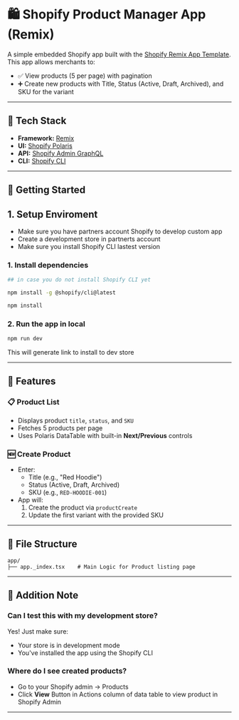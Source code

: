 # 🛍️ Shopify Product Manager App (Remix)

A simple embedded Shopify app built with the [Shopify Remix App Template](https://github.com/Shopify/shopify-app-template-remix). This app allows merchants to:

- ✅ View products (5 per page) with pagination
- ➕ Create new products with Title, Status (Active, Draft, Archived), and SKU for the variant

---

## 🧱 Tech Stack

- **Framework:** [Remix](https://remix.run)
- **UI:** [Shopify Polaris](https://polaris.shopify.com)
- **API:** [Shopify Admin GraphQL](https://shopify.dev/docs/api/admin-graphql)
- **CLI:** [Shopify CLI](https://shopify.dev/docs/api/shopify-cli)

---

## 🚀 Getting Started

## 1. Setup Enviroment

- Make sure you have partners account Shopify to develop custom app
- Create a development store in partnerts account
- Make sure you install Shopify CLI lastest version

### 1. Install dependencies

```bash
## in case you do not install Shopify CLI yet

npm install -g @shopify/cli@latest
```

```bash
npm install
```

### 2. Run the app in local

```bash
npm run dev
```

This will generate link to install to dev store

---

## 🧪 Features

### 📋 Product List

- Displays product `title`, `status`, and `SKU`
- Fetches 5 products per page
- Uses Polaris DataTable with built-in **Next/Previous** controls

### 🆕 Create Product

- Enter:
  - Title (e.g., "Red Hoodie")
  - Status (Active, Draft, Archived)
  - SKU (e.g., `RED-HOODIE-001`)
- App will:
  1. Create the product via `productCreate`
  2. Update the first variant with the provided SKU

---

## 📁 File Structure

```
app/
├── app._index.tsx    # Main Logic for Product listing page
```

---

## 🙋 Addition Note

### Can I test this with my development store?

Yes! Just make sure:

- Your store is in development mode
- You've installed the app using the Shopify CLI

### Where do I see created products?

- Go to your Shopify admin → Products
- Click **View** Button in Actions column of data table to view product in Shopify Admin

---
